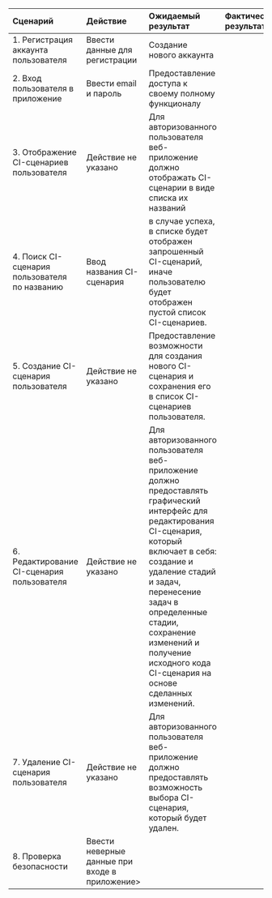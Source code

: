 |Cценарий|Действие|Ожидаемый результат|Фактический результат| Оценка|
|:---|:---|:---|:---|:---|
|1. Регистрация аккаунта пользователя|Ввести данные для регистрации|Создание нового аккаунта|||
|2. Вход пользователя в приложение|Ввести email и пароль|Предоставление доступа к своему полному функционалу|||
|3. Отображение CI-сценариев пользователя|Действие не указано|Для авторизованного пользователя веб-приложение должно отображать CI-сценарии в виде списка их названий|||
|4. Поиск CI-сценария пользователя по названию|Ввод названия CI-сценария|в случае успеха, в списке будет отображен запрошенный CI-сценарий, иначе пользователю будет отображен пустой список CI-сценариев.|||
|5. Создание CI-сценария пользователя|Действие не указано|Предоставление возможности для создания нового CI-сценария и сохранения его в список CI-сценариев пользователя.|||
|6. Редактирование CI-сценария пользователя|Действие не указано|Для авторизованного пользователя веб-приложение должно предоставлять графический интерфейс для редактирования CI-сценария, который включает в себя: создание и удаление стадий и задач, перенесение задач в определенные стадии, сохранение изменений и получение исходного кода CI-сценария на основе сделанных изменений.|||
|7. Удаление CI-сценария пользователя|Действие не указано|Для авторизованного пользователя веб-приложение должно предоставлять возможность выбора CI-сценария, который будет удален.|||
|8. Проверка безопасности|Ввести неверные данные при входе в приложение>||||

